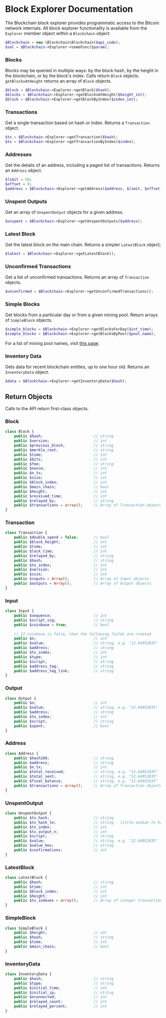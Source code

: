 Block Explorer Documentation
============================

The Blockchain block explorer provides programmatic access to the Bitcoin network internals. All block explorer functionality is available from the `Explorer` member object within a `Blockchain` object:

```php
$Blockchain = new \Blockchain\Blockchain($api_code);
$val = $Blockchain->Explorer->someFunc($param);
```


### Blocks

Blocks may be queried in multiple ways: by the block hash, by the height in the blockchain, or by the block's index. Calls return `Block` objects. `getBlocksAtHeight` returns an array of `Block` objects.

```php
$block = $Blockchain->Explorer->getBlock($hash);
$blocks = $Blockchain->Explorer->getBlocksAtHeight($height_int);
$block = $Blockchain->Explorer->getBlockByIndex($index_int);
```


### Transactions
Get a single transaction based on hash or index. Returns a `Transaction` object.

```php
$tx = $Blockchain->Explorer->getTransaction($hash);
$tx = $Blockchain->Explorer->getTransactionByIndex($index);
```


### Addresses
Get the details of an address, including a paged list of transactions. Returns an `Address` object.

```php
$limit = 50;
$offset = 0;
$address = $Blockchain->Explorer->getAddress($address, $limit, $offset);
```


### Unspent Outputs
Get an array of `UnspentOutput` objects for a given address.

```php
$unspent = $Blockchain->Explorer->getUnspentOutputs($address);
```


### Latest Block
Get the latest block on the main chain. Returns a simpler `LatestBlock` object;

```php
$latest = $Blockchain->Explorer->getLatestBlock();
```


### Unconfirmed Transactions
Get a list of unconfirmed transactions. Returns an array of `Transaction` objects.

```php
$unconfirmed = $Blockchain->Explorer->getUnconfirmedTransactions();
```


### Simple Blocks
Get blocks from a particular day or from a given mining pool. Return arrays of `SimpleBlock` objects.

```php
$simple_blocks = $Blockchain->Explorer->getBlocksForDay($int_time);
$simple_blocks = $Blockchain->Explorer->getBlocksByPool($pool_name);
```
For a list of mining pool names, visit [this page](https://blockchain.info/pools).


### Inventory Data
Gets data for recent blockchain entities, up to one hour old. Returns an `InventoryData` object.

```php
$data = $Blockchain->Explorer->getInventoryData($hash);
```


Return Objects
--------------

Calls to the API return first-class objects.

### Block

```php
class Block {
    public $hash;                       // string
    public $version;                    // int
    public $previous_block;             // string
    public $merkle_root;                // string
    public $time;                       // int
    public $bits;                       // int
    public $fee;                        // string
    public $nonce;                      // int
    public $n_tx;                       // int
    public $size;                       // int
    public $block_index;                // int
    public $main_chain;                 // bool
    public $height;                     // int
    public $received_time;              // int
    public $relayed_by;                 // string
    public $transactions = array();     // Array of Transaction objects
}
```

### Transaction
```php
class Transaction {
    public $double_spend = false;       // bool
    public $block_height;               // int
    public $time;                       // int
    public $lock_time;                  // int
    public $relayed_by;                 // string
    public $hash;                       // string
    public $tx_index;                   // int
    public $version;                    // int
    public $size;                       // int
    public $inputs = Array();           // Array of Input objects
    public $outputs = Array();          // Array of Output objects
}
```

### Input
```php
class Input {
    public $sequence;                   // int
    public $script_sig;                 // string
    public $coinbase = true;            // bool
    
    // If coinbase is false, then the following fields are created
    public $n;                          // int
    public $value;                      // string, e.g. "12.64952835"
    public $address;                    // string
    public $tx_index;                   // int
    public $type;                       // int
    public $script;                     // string
    public $address_tag;                // string
    public $address_tag_link;           // string
}
```

### Output
```php
class Output {
    public $n;                          // int
    public $value;                      // string, e.g. "12.64952835"
    public $address;                    // string
    public $tx_index;                   // int
    public $script;                     // string
    public $spent;                      // bool
}
```

### Address
```php
class Address {
    public $hash160;                    // string
    public $address;                    // string
    public $n_tx;                       // int
    public $total_received;             // string, e.g. "12.64952835"
    public $total_sent;                 // string, e.g. "12.64952835"
    public $final_balance;              // string, e.g. "12.64952835"
    public $transactions = array();     // Array of Transaction objects
}
```

### UnspentOutput
```php
class UnspentOutput {
    public $tx_hash;                    // string
    public $tx_hash_le;                 // string - little-endian tx hash
    public $tx_index;                   // int
    public $tx_output_n;                // int
    public $script;                     // string
    public $value;                      // string, e.g. "12.64952835"
    public $value_hex;                  // string
    public $confirmations;              // int
}
```

### LatestBlock
```php
class LatestBlock {
    public $hash;                       // string
    public $time;                       // int
    public $block_index;                // int
    public $height;                     // int
    public $tx_indexes = array();       // Array of integer transaction indexes
}
```

### SimpleBlock
```php
class SimpleBlock {
    public $height;                     // int
    public $hash;                       // string
    public $time;                       // int
    public $main_chain;                 // bool
}
```

### InventoryData
```php
class InventoryData {
    public $hash;                       // string
    public $type;                       // string
    public $initial_time;               // int
    public $initial_ip;                 // string
    public $nconnected;                 // int
    public $relayed_count;              // int
    public $relayed_percent;            // int
}
```
